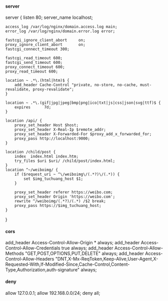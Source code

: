 #### server
server {
    listen 80;
    server_name localhost;
    
    access_log /var/log/nginx/domain.access.log main;
    error_log /var/log/nginx/domain.error.log error;

    fastcgi_ignore_client_abort     on;
    proxy_ignore_client_abort       on;
    fastcgi_connect_timeout 300;
  
    fastcgi_read_timeout 600;
    fastcgi_send_timeout 600;
    proxy_connect_timeout 600;
    proxy_read_timeout 600;

    location ~ .*\.(html|htm)$ {
        add_header Cache-Control "private, no-store, no-cache, must-revalidate, proxy-revalidate";
    }

    location ~ .*\.(gif|jpg|jpeg|bmp|png|ico|txt|js|css|json|svg|ttf)$ {
        expires      7d;
    }

    location /api/ {
        proxy_set_header Host $host;
        proxy_set_header X-Real-Ip $remote_addr;
        proxy_set_header X-Forwarded-For $proxy_add_x_forwarded_for;
        proxy_pass http://localhost:9000;
    }

    location /child/post {
        index  index.html index.htm;
        try_files $uri $uri/ /child/post/index.html;
    }
    location ^~/weiboimg/ {
        if ($request_uri ~ ^\/weiboimg\/(.*?)\/(.*)) {
            set $img_tuchuang_host $1;
        }

        proxy_set_header referer https://weibo.com;
        proxy_set_header Origin 'https://weibo.com';
        rewrite ^/weiboimg/(.*?)/(.*) /$2 break;
        proxy_pass https://$img_tuchuang_host;
    }
}

#### cors
add_header Access-Control-Allow-Origin * always;
add_header Access-Control-Allow-Credentials true always;
add_header Access-Control-Allow-Methods "GET,POST,OPTIONS,PUT,DELETE" always;
add_header Access-Control-Allow-Headers "DNT,X-Mx-ReqToken,Keep-Alive,User-Agent,X-Requested-With,If-Modified-Since,Cache-Control,Content-Type,Authorization,auth-signature" always;

#### deny
allow 127.0.0.1;
allow 192.168.0.0/24;
deny all;